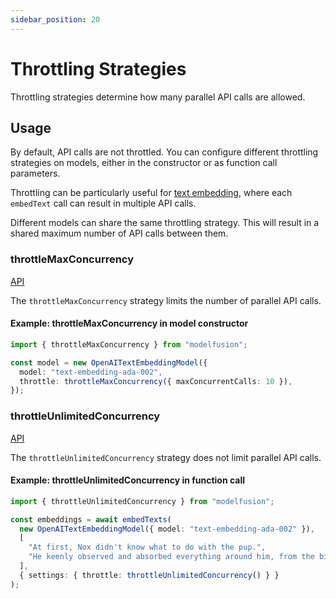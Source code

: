 ```yaml
---
sidebar_position: 20
---
```


# Throttling Strategies

Throttling strategies determine how many parallel API calls are allowed.

## Usage

By default, API calls are not throttled.
You can configure different throttling strategies on models, either in the constructor or as function call parameters.

Throttling can be particularly useful for [text embedding](/guide/function/embed-text), where each `embedText` call can result in multiple API calls.

Different models can share the same throttling strategy. This will result in a shared maximum number of API calls between them.

### throttleMaxConcurrency

[API](/api/modules/#throttleMaxConcurrency)

The `throttleMaxConcurrency` strategy limits the number of parallel API calls.

#### Example: throttleMaxConcurrency in model constructor

```ts
import { throttleMaxConcurrency } from "modelfusion";

const model = new OpenAITextEmbeddingModel({
  model: "text-embedding-ada-002",
  throttle: throttleMaxConcurrency({ maxConcurrentCalls: 10 }),
});
```

### throttleUnlimitedConcurrency

[API](/api/modules/#throttleUnlimitedConcurrency)

The `throttleUnlimitedConcurrency` strategy does not limit parallel API calls.

#### Example: throttleUnlimitedConcurrency in function call

```ts
import { throttleUnlimitedConcurrency } from "modelfusion";

const embeddings = await embedTexts(
  new OpenAITextEmbeddingModel({ model: "text-embedding-ada-002" }),
  [
    "At first, Nox didn't know what to do with the pup.",
    "He keenly observed and absorbed everything around him, from the birds in the sky to the trees in the forest.",
  ],
  { settings: { throttle: throttleUnlimitedConcurrency() } }
);
```
